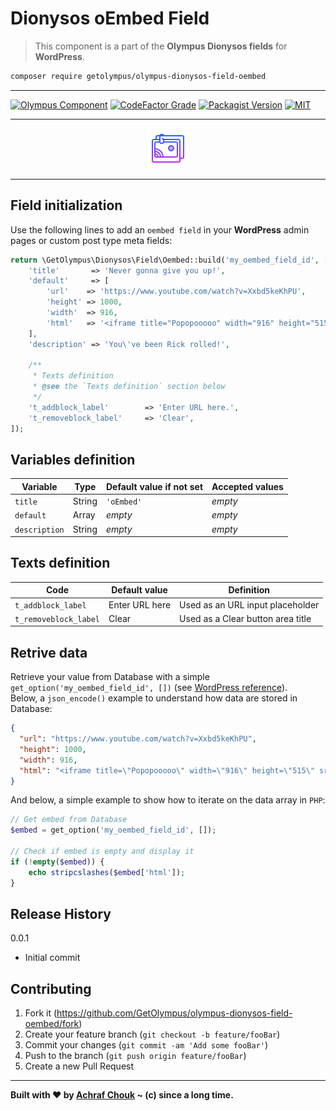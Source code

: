 # Dionysos oEmbed Field
> This component is a part of the **Olympus Dionysos fields** for **WordPress**.

```sh
composer require getolympus/olympus-dionysos-field-oembed
```

---

[![Olympus Component][olympus-image]][olympus-url]
[![CodeFactor Grade][codefactor-image]][codefactor-url]
[![Packagist Version][packagist-image]][packagist-url]
[![MIT][license-image]][license-blob]

---

<p align="center">
    <img src="https://github.com/GetOlympus/olympus-dionysos-field-oembed/blob/master/assets/field-oembed-64.png" />
</p>

---

## Field initialization

Use the following lines to add an `oembed field` in your **WordPress** admin pages or custom post type meta fields:

```php
return \GetOlympus\Dionysos\Field\Oembed::build('my_oembed_field_id', [
    'title'       => 'Never gonna give you up!',
    'default'     => [
        'url'    => 'https://www.youtube.com/watch?v=Xxbd5keKhPU',
        'height' => 1000,
        'width'  => 916,
        'html'   => '<iframe title="Popopooooo" width="916" height="515" src="https://www.youtube.com/embed/Xxbd5keKhPU?feature=oembed" frameborder="0" allow="accelerometer; autoplay; encrypted-media; gyroscope; picture-in-picture" allowfullscreen></iframe>',
    ],
    'description' => 'You\'ve been Rick rolled!',

    /**
     * Texts definition
     * @see the `Texts definition` section below
     */
    't_addblock_label'        => 'Enter URL here.',
    't_removeblock_label'     => 'Clear',
]);
```

## Variables definition

| Variable      | Type    | Default value if not set | Accepted values |
| ------------- | ------- | ------------------------ | --------------- |
| `title`       | String  | `'oEmbed'` | *empty* |
| `default`     | Array   | *empty* | *empty* |
| `description` | String  | *empty* | *empty* |

## Texts definition

| Code | Default value | Definition |
| ---- | ------------- | ---------- |
| `t_addblock_label` | Enter URL here | Used as an URL input placeholder |
| `t_removeblock_label` | Clear | Used as a Clear button area title |

## Retrive data

Retrieve your value from Database with a simple `get_option('my_oembed_field_id', [])` (see [WordPress reference][getoption-url]).  
Below, a `json_encode()` example to understand how data are stored in Database:

```json
{
  "url": "https://www.youtube.com/watch?v=Xxbd5keKhPU",
  "height": 1000,
  "width": 916,
  "html": "<iframe title=\"Popopooooo\" width=\"916\" height=\"515\" src=\"https://www.youtube.com/embed/Xxbd5keKhPU?feature=oembed\" frameborder=\"0\" allow=\"accelerometer; autoplay; encrypted-media; gyroscope; picture-in-picture\" allowfullscreen></iframe>"
}
```

And below, a simple example to show how to iterate on the data array in `PHP`:

```php
// Get embed from Database
$embed = get_option('my_oembed_field_id', []);

// Check if embed is empty and display it
if (!empty($embed)) {
    echo stripcslashes($embed['html']);
}
```

## Release History

0.0.1
- Initial commit

## Contributing

1. Fork it (<https://github.com/GetOlympus/olympus-dionysos-field-oembed/fork>)
2. Create your feature branch (`git checkout -b feature/fooBar`)
3. Commit your changes (`git commit -am 'Add some fooBar'`)
4. Push to the branch (`git push origin feature/fooBar`)
5. Create a new Pull Request

---

**Built with ♥ by [Achraf Chouk](https://github.com/crewstyle "Achraf Chouk") ~ (c) since a long time.**

<!-- links & imgs dfn's -->
[olympus-image]: https://img.shields.io/badge/for-Olympus-44cc11.svg?style=flat-square
[olympus-url]: https://github.com/GetOlympus
[codefactor-image]: https://www.codefactor.io/repository/github/GetOlympus/olympus-dionysos-field-oembed/badge?style=flat-square
[codefactor-url]: https://www.codefactor.io/repository/github/getolympus/olympus-dionysos-field-oembed
[getoption-url]: https://developer.wordpress.org/reference/functions/get_option/
[license-blob]: https://github.com/GetOlympus/olympus-dionysos-field-oembed/blob/master/LICENSE
[license-image]: https://img.shields.io/badge/license-MIT_License-blue.svg?style=flat-square
[packagist-image]: https://img.shields.io/packagist/v/getolympus/olympus-dionysos-field-oembed.svg?style=flat-square
[packagist-url]: https://packagist.org/packages/getolympus/olympus-dionysos-field-oembed